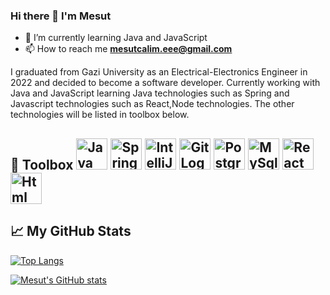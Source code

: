 ### Hi there 👋 I'm Mesut
<!--
 is a ✨ _special_ ✨ repository because its `README.md` (this file) appears on your GitHub profile.
Here are some ideas to get you started:
- 🔭 I’m currently working on ...
- 🌱 I’m currently learning Java
- 👯 I’m looking to collaborate on ...
- 🤔 I’m looking for help with ...
- 💬 Ask me about ...
- 📫 How to reach me: ...
- 😄 Pronouns: ...
- ⚡ Fun fact: ...
-->


- 🌱 I’m currently learning Java and JavaScript
- 📫 How to reach me **mesutcalim.eee@gmail.com**

I graduated from Gazi University as an Electrical-Electronics Engineer in 2022 and decided to become a software developer. Currently working with Java and JavaScript learning Java technologies such as Spring and Javascript technologies such as React,Node technologies. The other technologies will be listed in toolbox below.

🧰 Toolbox
<img src="https://cdn.jsdelivr.net/gh/devicons/devicon/icons/java/java-original.svg" alt="Java Logo" width="50" height="50" />
<img src="https://cdn.jsdelivr.net/gh/devicons/devicon/icons/spring/spring-original-wordmark.svg" alt="Spring Logo" width="50" height="50"/>
<img src="https://cdn.jsdelivr.net/gh/devicons/devicon/icons/intellij/intellij-plain-wordmark.svg" alt="IntelliJ Logo" width="50" height="50" />
<img src="https://cdn.jsdelivr.net/gh/devicons/devicon/icons/git/git-original-wordmark.svg" alt="Git Logo" width="50" height="50" />
<img src="https://cdn.jsdelivr.net/gh/devicons/devicon/icons/postgresql/postgresql-original.svg" alt="PostgreSql Logo" width="50" height="50" />
<img src="https://cdn.jsdelivr.net/gh/devicons/devicon/icons/mysql/mysql-original-wordmark.svg" alt="MySql Logo" width="50" height="50" />
<img src="https://cdn.jsdelivr.net/gh/devicons/devicon/icons/react/react-original.svg" alt="React Logo" width="50" height="50" />
<img src="https://cdn.jsdelivr.net/gh/devicons/devicon/icons/html5/html-original.svg" alt="Html Logo" width="50" height="50" />
---
## &#x1f4c8; My GitHub Stats
[![Top Langs](https://github-readme-stats.vercel.app/api/top-langs/?username=mesutcalim&hide=python&theme=github_dark_dimmed)](https://github.com/anuraghazra/github-readme-stats)

[![Mesut's GitHub stats](https://github-readme-stats.vercel.app/api?username=mesutcalim&theme=github_dark_dimmed)](https://github.com/anuraghazra/github-readme-stats)
